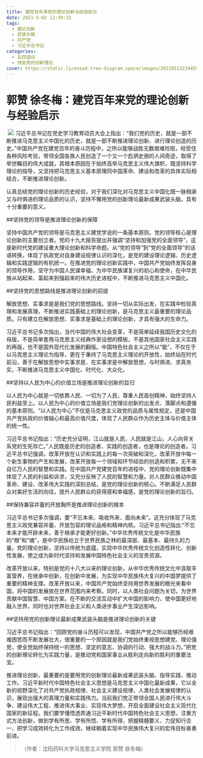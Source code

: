 ```yaml
---
title: 建党百年来党的理论创新与经验启示
date: 2021-5-02 12:30:32
tags:
  - 理论创新
  - 武装头脑
  - 共产党
  - 习近平总书记
categories:
  - 五四运动
  - 领会党的创新理论
cover: https://static.licensed.tree-diagram.space/images/20210513234455.jpg
---
```


# 郭赞 徐冬梅：建党百年来党的理论创新与经验启示

​ ![](建党百年来党的理论创新与经验启示.jpg)
习近平总书记在党史学习教育动员大会上指出：“我们党的历史，就是一部不断推进马克思主义中国化的历史，就是一部不断推进理论创新、进行理论创造的历史。”中国共产党在建党百年的奋斗历程中，之所以能够战胜无数艰难险阻，经受住各种风险考验，带领全国各族人民创造了一个又一个彪炳史册的人间奇迹，取得了举世瞩目的伟大成就，其根本原因在于始终高举马克思主义伟大旗帜，既坚持科学理论的指导，又坚持把马克思主义基本原理同中国革命、建设和改革的具体实际相结合，不断推进理论创新。

认真总结党的理论创新的历史经验，对于我们深化对马克思主义中国化既一脉相承又与时俱进的理论品质的认识，坚持不懈用党的创新理论最新成果武装头脑，具有十分重要的意义。

##坚持党的领导是推进理论创新的保障

坚持中国共产党的领导是马克思主义建党学说的一条基本原则。党的领导核心是理论创新的主要创立者。党的十九大报告提出并强调“坚持和加强党的全面领导”，这是新时代党的建设重大理论创新和科学命题。从“党的领导”到“党的全面领导”的话语转换，体现了执政党对自身建设规律认识的深化，是党的建设理论逻辑、历史逻辑和实践逻辑的有机统一。在推进党的理论创新实践中，中国共产党始终发挥自身的领导作用，坚守为中国人民谋幸福、为中华民族谋复兴的初心和使命，在中华民族从站起来、富起来到强起来的伟大历史进程中，不断推进马克思主义中国化。

##坚持党的思想路线是推进理论创新的前提

解放思想、实事求是是我们党的思想路线。坚持一切从实际出发，在实践中检验真理和发展真理，不断推进实践基础上的理论创新，是马克思主义最重要的理论品质。只有建立在解放思想、实事求是基础上的理论创新，才具有强大的生命力。

习近平总书记多次指出，当代中国的伟大社会变革，不是简单延续我国历史文化的母版，不是简单套用马克思主义经典作家设想的模板，不是其他国家社会主义实践的再版，也不是国外现代化发展的翻版。中国特色社会主义之所以“能”，不仅在于以马克思主义理论为指导，更在于秉持了马克思主义理论的开放性，始终站在时代前沿，善于在解放思想中实事求是、在实事求是中解放思想，与时俱进、求真务实，不断推进马克思主义中国化、时代化、大众化。

##坚持以人民为中心的价值立场是推进理论创新的旨归

以人民为中心就是一切依靠人民、一切为了人民，尊重人民首创精神，始终坚持人民利益至上。以人民为中心的价值立场是我们党理论创新的出发点、落脚点和遵循的基本原则。“以人民为中心”不仅是马克思主义政党的品质与属性规定，还是中国共产党执政的价值轴心和最高价值尺度，体现了人民群众作为历史主体与价值主体的统一性。

习近平总书记指出：“历史充分证明，江山就是人民，人民就是江山，人心向背关系党的生死存亡。”人民既是历史的创造者、实践的创造者，也是理论的创造者。习近平总书记强调，改革开放在认识和实践上的每一次突破和深化，改革开放中每一个新生事物的产生和发展，改革开放每一个领域和环节经验的创造和积累，无不来自亿万人民的智慧和实践。在中国共产党建党百年的进程中，党的理论创新既集中体现了人民的利益和诉求，又充分反映了人民的智慧和力量。对人民群众推动中国革命、建设、改革伟大实践的深刻总结，是党的理论创新的核心。不断满足人民群众对美好生活的向往，提升人民群众的获得感和幸福感，是党的理论创新的旨归。

##保持兼容并蓄的开放胸怀是推进理论创新的根本

习近平总书记多次强调，要“不忘本来、吸收外来、面向未来”。这充分体现了马克思主义政党兼容并蓄、开放包容的理论品格和精神内核。习近平总书记指出:“不忘本来才能开辟未来，善于继承才能更好创新。”中华优秀传统文化是中华民族的“根”和“魂”，是中华民族屹立于世界民族之林的最深层、最基本、最持久的力量。党的理论创新，坚持以传统为底蕴，实现中华优秀传统文化创造性转化、创新性发展，使之成为新时代坚持和发展中国特色社会主义的宝贵资源。

改革开放以来，特别是党的十八大以来的理论创新，从中华优秀传统文化中汲取丰富营养，在继承中创新，在创新中发展，为实现中华民族伟大复兴的中国梦提供了重要的精神支撑。改革开放以来，中国共产党始终坚持用世界发展的眼光来看中国，将中国的发展放在世界范围内来考察。同时，以人类社会问题为关切，为世界贡献中国智慧、中国方案。在不断的交流互动中扩大中国的影响力，使中国更好地融入世界，同时也对世界社会主义和人类进步事业产生深远影响。

##坚持用党的创新理论最新成果武装头脑是推进理论创新的关键

习近平总书记指出：“回顾党的奋斗历程可以发现，中国共产党之所以能够历经艰难困苦而不断发展壮大，很重要的一个原因就是我们党始终重视思想建党、理论强党，使全党始终保持统一的思想、坚定的意志、协调的行动、强大的战斗力。”把党的创新理论转化为实践力量，是推动党和国家事业从胜利走向新的胜利的重要法宝。

推进理论创新，最重要的是要用党的创新理论最新成果武装头脑、指导实践、推动工作。习近平新时代中国特色社会主义思想是马克思主义中国化最新成果，它以全新的视野深化了对共产党执政规律、社会主义建设规律、人类社会发展规律的认识，展现出强大的真理力量和实践伟力。当前我们党正带领全国人民进行伟大斗争、建设伟大工程、推进伟大事业、实现伟大梦想，开启全面建设社会主义现代化国家的新征程。我们要学懂悟透弄通习近平新时代中国特色社会主义思想，注重方式方法创新，做到学有所思、学有所悟、学有所得，把握精髓要义、力促知行合一，把学习成效转化为工作成效，继续朝着实现中华民族伟大复兴的宏伟目标奋勇前进。

> （作者：沈阳药科大学马克思主义学院 郭赞 徐冬梅）
